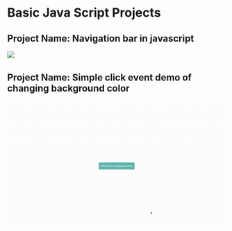 # Basic Java Script Projects

## Project Name: Navigation bar in javascript

![](navbarinjs.gif)

## Project Name: Simple click event demo of changing background color 

![](clickeventinjs.gif)
